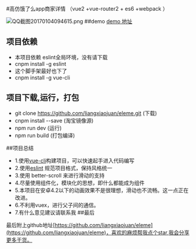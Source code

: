 #高仿饿了么app商家详情 （vue2 +vue-router2 + es6 +webpack ）

![QQ截图20170104094615.png](http://upload-images.jianshu.io/upload_images/4249223-b3892be740f34fc3.png?imageMogr2/auto-orient/strip%7CimageView2/2/w/1240)
##demo
 [demo 地址](http://liangxiaojuan.github.io/elem/index#/goods)
## 项目依赖
* 本项目依赖 eslint全局环境，没有请下载
* cnpm install -g eslint
* 这个脚手架最好也下了
* cnpm install -g vue-cli

## 项目下载,运行，打包
* git clone https://github.com/liangxiaojuan/eleme.git   (下载)
* cnpm install --save (淘宝镜像源)
* npm run dev (运行)
* npm run build (打包编译)

##项目总结
* 1.使用[vue-cli](https://github.com/vuejs/vue-cli)构建项目，可以快速起手进入代码编写
* 2.使用[eslint](https://github.com/eslint/eslint) 规范项目格式，保持风格统一
* 3.使用 better-scroll 来进行滑动的支持
* 4.尽量使用组件化，模块化的思想，即什么都能成为组件
* 5.本项目在安卓4.2以下的动画效果不是很理想，滑动也不流畅。这一点正在改进。
* 6.不利用vuex，进行父子间的通信。
* 7.有什么意见建议请联系我
##最后

最后附上github地址[https://github.com/liangxiaojuan/eleme](https://github.com/liangxiaojuan/eleme)，喜欢的麻烦帮我点个star,我会分享更多干货。


